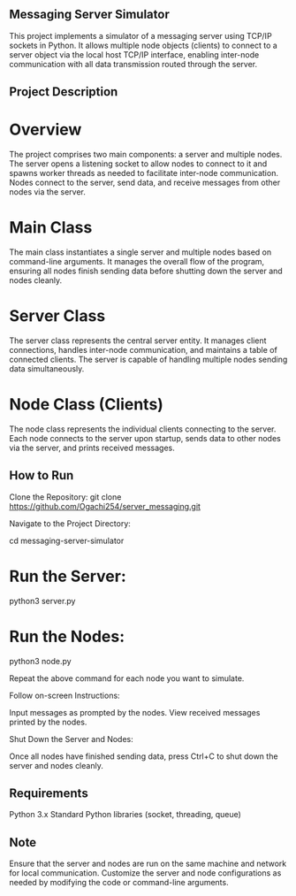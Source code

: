## Messaging Server Simulator

This project implements a simulator of a messaging server using TCP/IP sockets in Python. It allows multiple node objects (clients) to connect to a server object via the local host TCP/IP interface, enabling inter-node communication with all data transmission routed through the server.

## Project Description
# Overview
The project comprises two main components: a server and multiple nodes. The server opens a listening socket to allow nodes to connect to it and spawns worker threads as needed to facilitate inter-node communication. Nodes connect to the server, send data, and receive messages from other nodes via the server.
# Main Class
The main class instantiates a single server and multiple nodes based on command-line arguments. It manages the overall flow of the program, ensuring all nodes finish sending data before shutting down the server and nodes cleanly.

# Server Class
The server class represents the central server entity. It manages client connections, handles inter-node communication, and maintains a table of connected clients. The server is capable of handling multiple nodes sending data simultaneously.

# Node Class (Clients)
The node class represents the individual clients connecting to the server. Each node connects to the server upon startup, sends data to other nodes via the server, and prints received messages.

## How to Run
Clone the Repository: git clone https://github.com/Ogachi254/server_messaging.git 

Navigate to the Project Directory:

cd messaging-server-simulator

# Run the Server:

python3 server.py

# Run the Nodes:

python3 node.py

Repeat the above command for each node you want to simulate.

Follow on-screen Instructions:

Input messages as prompted by the nodes.
View received messages printed by the nodes.

Shut Down the Server and Nodes:

Once all nodes have finished sending data, press Ctrl+C to shut down the server and nodes cleanly.

## Requirements
Python 3.x
Standard Python libraries (socket, threading, queue)

## Note

Ensure that the server and nodes are run on the same machine and network for local communication.
Customize the server and node configurations as needed by modifying the code or command-line arguments.